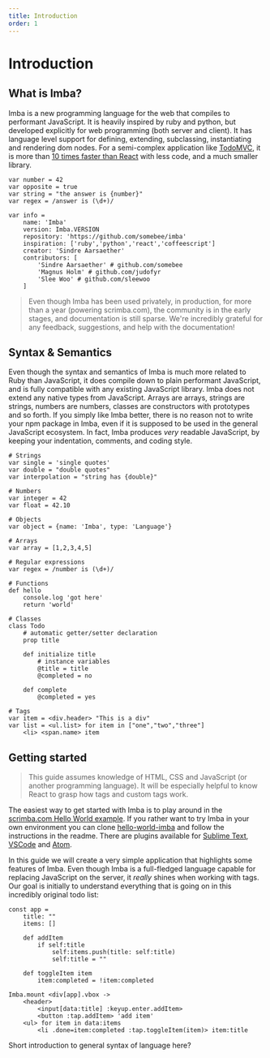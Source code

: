 ```yaml
---
title: Introduction
order: 1
---
```


# Introduction

## What is Imba?

Imba is a new programming language for the web that compiles
to performant JavaScript. It is heavily inspired by ruby and python,
but developed explicitly for web programming (both server and client).
It has language level support for defining, extending, subclassing,
instantiating and rendering dom nodes. For a semi-complex application like 
[TodoMVC](http://todomvc.com), it is more than [10 times faster than React](http://somebee.github.io/todomvc-render-benchmark/index.html)
with less code, and a much smaller library.

```imba
var number = 42
var opposite = true
var string = "the answer is {number}"
var regex = /answer is (\d+)/

var info =
    name: 'Imba'
    version: Imba.VERSION
    repository: 'https://github.com/somebee/imba'
    inspiration: ['ruby','python','react','coffeescript']
    creator: 'Sindre Aarsaether'
    contributors: [
        'Sindre Aarsaether' # github.com/somebee
        'Magnus Holm' # github.com/judofyr
        'Slee Woo' # github.com/sleewoo
    ]
```

> Even though Imba has been used privately, in production, for more than a year (powering scrimba.com), the community is  in the early stages, and documentation is still sparse. We're incredibly grateful for any feedback, suggestions, and help with the documentation!

## Syntax & Semantics

Even though the syntax and semantics of Imba is much more related to Ruby than JavaScript, it does compile down to plain performant JavaScript, and is fully compatible with any existing JavaScript library. Imba does not extend any native types from JavaScript. Arrays are arrays, strings are strings, numbers are numbers, classes are constructors with prototypes and so forth. If you simply like Imba better, there is no reason not to write your npm package in Imba, even if it is supposed to be used in the general JavaScript ecosystem. In fact, Imba produces *very* readable JavaScript, by keeping your indentation, comments, and coding style.

```imba
# Strings
var single = 'single quotes'
var double = "double quotes"
var interpolation = "string has {double}"

# Numbers
var integer = 42
var float = 42.10

# Objects
var object = {name: 'Imba', type: 'Language'}

# Arrays
var array = [1,2,3,4,5]

# Regular expressions
var regex = /number is (\d+)/

# Functions
def hello
    console.log 'got here'
    return 'world'

# Classes
class Todo
    # automatic getter/setter declaration
    prop title

    def initialize title
        # instance variables
        @title = title
        @completed = no

    def complete
        @completed = yes

# Tags
var item = <div.header> "This is a div"
var list = <ul.list> for item in ["one","two","three"]
    <li> <span.name> item
```


## Getting started

> This guide assumes knowledge of HTML, CSS and JavaScript (or another programming language). It will be especially helpful to know React to grasp how tags and custom tags work.

The easiest way to get started with Imba is to play around in the [scrimba.com Hello World example](https://scrimba.com/c/cE4nGcg). If you rather want to try Imba in your own environment you can clone [hello-world-imba](https://github.com/somebee/hello-world-imba) and follow the instructions in the readme. There are plugins available for [Sublime Text](https://packagecontrol.io/packages/Imba), [VSCode](https://github.com/somebee/vscode-imba) and [Atom](https://atom.io/packages/language-imba).

In this guide we will create a very simple application that highlights some features of Imba. Even though Imba is a full-fledged language capable for replacing JavaScript on the server, it *really* shines when working with tags. Our goal is initially to understand everything that is going on in this incredibly original todo list:

```imba
const app =
    title: ""
    items: []

    def addItem
        if self:title
            self:items.push(title: self:title)
            self:title = ""

    def toggleItem item
        item:completed = !item:completed

Imba.mount <div[app].vbox ->
    <header>
        <input[data:title] :keyup.enter.addItem>
        <button :tap.addItem> 'add item'
    <ul> for item in data:items
        <li .done=item:completed :tap.toggleItem(item)> item:title
```


Short introduction to general syntax of language here?
